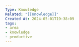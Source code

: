 ```yaml
---
Type: Knowledge
Related: "[[Knowledge]]"
Created At: 2024-05-01T19:38:09
tags:
- area
- knowledge
- productive
---
```

